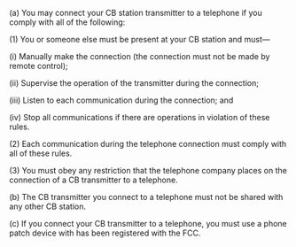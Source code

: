 (a) You may connect your CB station transmitter to a telephone if you comply with all of the following:

(1) You or someone else must be present at your CB station and must—

(i) Manually make the connection (the connection must not be made by remote control);

(ii) Supervise the operation of the transmitter during the connection;

(iii) Listen to each communication during the connection; and

(iv) Stop all communications if there are operations in violation of these rules.

(2) Each communication during the telephone connection must comply with all of these rules.

(3) You must obey any restriction that the telephone company places on the connection of a CB transmitter to a telephone.

(b) The CB transmitter you connect to a telephone must not be shared with any other CB station.

(c) If you connect your CB transmitter to a telephone, you must use a phone patch device with has been registered with the FCC.

